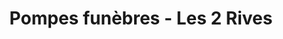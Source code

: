---
title: "Pompes funèbres - Les 2 Rives"
url: /carrieres-sous-poissy/pompes-funebres-les-2-rives/
shop: Bestattungen
---